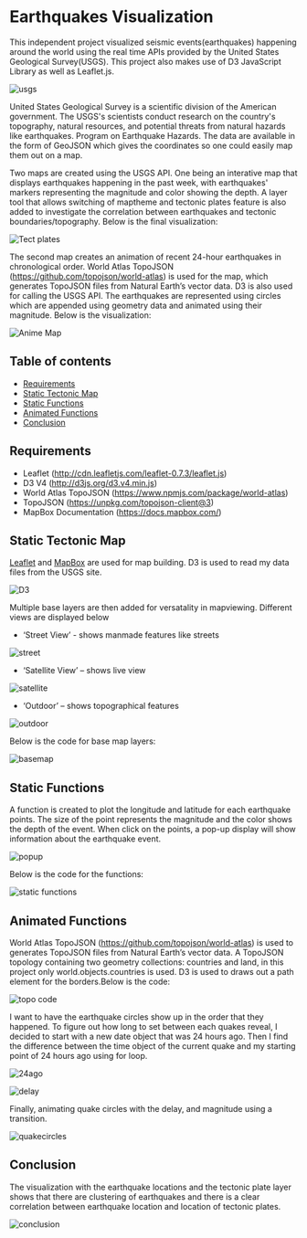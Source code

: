 # Earthquakes Visualization

This independent project visualized seismic events(earthquakes) happening around the world using the real time APIs provided by the United States Geological Survey(USGS). This project also makes use of D3 JavaScript Library as well as Leaflet.js. 

![usgs](Images/usgs.png)

United States Geological Survey is a scientific division of the American government. The USGS's scientists conduct research on the country's topography, natural resources, and potential threats from natural hazards like earthquakes. Program on Earthquake Hazards. The data are available in the form of GeoJSON which gives the coordinates so one could easily map them out on a map.

Two maps are created using the USGS API. One being an interative map that displays earthquakes happening in the past week, with earthquakes' markers representing the magnitude and color showing the depth. A layer tool that allows switching of maptheme and tectonic plates feature is also added to investigate the correlation between earthquakes and tectonic boundaries/topography. Below is the final visualization: 

![Tect plates](Images/Tectvis.jpg)

The second map creates an animation of recent 24-hour earthquakes in chronological order. World Atlas TopoJSON (https://github.com/topojson/world-atlas) is used for the map, which generates TopoJSON files from Natural Earth’s vector data. D3 is also used for calling the USGS API. The earthquakes are represented using circles which are appended using geometry data and animated using their magnitude. Below is the visualization:

![Anime Map](Images/Animevis.jpg)
## Table of contents
* [Requirements](#requirements)
* [Static Tectonic Map](#static-tectonic-map)
* [Static Functions](#static-functions)
* [Animated Functions](#animated-functions)
* [Conclusion](#conclusion) 


## Requirements
- Leaflet (http://cdn.leafletjs.com/leaflet-0.7.3/leaflet.js)
- D3 V4 (http://d3js.org/d3.v4.min.js)
- World Atlas TopoJSON (https://www.npmjs.com/package/world-atlas)
- TopoJSON (https://unpkg.com/topojson-client@3)
- MapBox Documentation (https://docs.mapbox.com/)

## Static Tectonic Map
[Leaflet](https://leafletjs.com/) and [MapBox](https://docs.mapbox.com/) are used for map building. D3 is used to read my data files from the USGS site. 

![D3](Images/D3.jpg)

Multiple base layers are then added for versatality in mapviewing. Different views are displayed below

* ‘Street View’ - shows manmade features like streets

![street](Images/street.png)

* ‘Satellite View’ – shows live view

![satellite](Images/satellite.png)

* ‘Outdoor’ – shows topographical features

![outdoor](Images/outdoor.png)

Below is the code for base map layers:

![basemap](Images/basemaps.png)



## Static Functions 

A function is created to plot the longitude and latitude for each earthquake points. The size of the point represents the magnitude and the color shows the depth of the event. When click on the points, a pop-up display will show information about the earthquake event. 

![popup](Images/popups.png)

Below is the code for the functions:

![static functions](Images/static_functions.png)

## Animated Functions

World Atlas TopoJSON (https://github.com/topojson/world-atlas) is used to generates TopoJSON files from Natural Earth’s vector data. A TopoJSON topology containing two geometry collections: countries and land, in this project only world.objects.countries is used. D3 is used to draws out a path element for the borders.Below is the code: 

![topo code](Images/topo.png)

I want to have the earthquake circles show up in the order that they happened. To figure out how long to set between each quakes reveal, I decided to start with a new date object that was 24 hours ago. Then I find the difference between the time object of the current quake and my starting point of 24 hours ago using for loop.

![24ago](Images/24ago.png)

![delay](Images/delay.png)

Finally, animating quake circles with the delay, and magnitude using a transition. 

![quakecircles](Images/quakecircles.png)


## Conclusion

The visualization with the earthquake locations and the tectonic plate layer shows that there are clustering of earthquakes and there is a clear correlation between earthquake location and location of tectonic plates. 

![conclusion](Images/Tectvis.jpg) 

